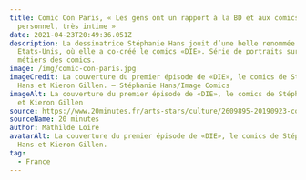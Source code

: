```yaml
---
title: Comic Con Paris, « Les gens ont un rapport à la BD et aux comics très
  personnel, très intime »
date: 2021-04-23T20:49:36.051Z
description: La dessinatrice Stéphanie Hans jouit d’une belle renommée aux
  Etats-Unis, où elle a co-créé le comics «DIE». Série de portraits sur les
  métiers des comics.
image: /img/comic-con-paris.jpg
imageCredit: La couverture du premier épisode de «DIE», le comics de Stéphanie
  Hans et Kieron Gillen. — Stéphanie Hans/Image Comics
imageAlt: La couverture du premier épisode de «DIE», le comics de Stéphanie Hans
  et Kieron Gillen
source: https://www.20minutes.fr/arts-stars/culture/2609895-20190923-comic-con-paris-gens-rapport-bd-comics-tres-personnel-tres-intime
sourceName: 20 minutes
author: Mathilde Loire
avatarAlt: La couverture du premier épisode de «DIE», le comics de Stéphanie
  Hans et Kieron Gillen.
tag:
  - France
---
```


